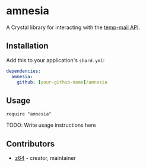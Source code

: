 # amnesia

A Crystal library for interacting with the [temp-mail API](https://temp-mail.org/en/api/).

## Installation


Add this to your application's `shard.yml`:

```yaml
dependencies:
  amnesia:
    github: [your-github-name]/amnesia
```


## Usage


```crystal
require "amnesia"
```


TODO: Write usage instructions here


## Contributors

- [z64](https://github.com/[your-github-name]) - creator, maintainer
